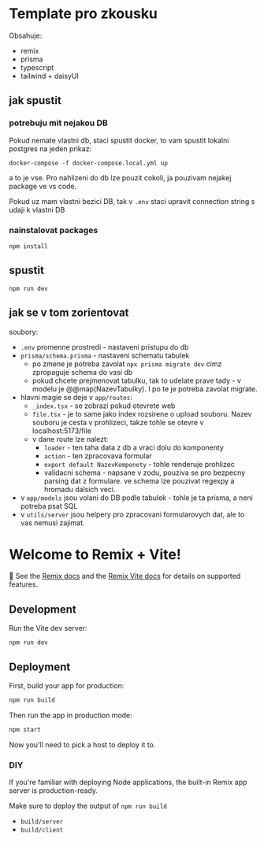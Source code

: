 # Template pro zkousku

Obsahuje:
- remix
- prisma
- typescript
- tailwind + daisyUI

## jak spustit


### potrebuju mit nejakou DB
Pokud nemate vlastni db, staci spustit docker, to vam spustit lokalni postgres na jeden prikaz:

`docker-compose -f docker-compose.local.yml up`

a to je vse. Pro nahlizeni do db lze pouzit cokoli, ja pouzivam nejakej package ve vs code.

Pokud uz mam vlastni bezici DB, tak v `.env` staci upravit connection string s udaji k vlastni DB

### nainstalovat packages

`npm install`

## spustit

`npm run dev`


## jak se v tom zorientovat

soubory:
- `.env` promenne prostredi - nastaveni pristupu do db
- `prisma/schema.prisma` - nastaveni schematu tabulek
  - po zmene je potreba zavolat `npx prisma migrate dev` cimz zpropaguje schema do vasi db
  - pokud chcete prejmenovat tabulku, tak to udelate prave tady - v modelu je @@map(NazevTabulky). I po te je potreba zavolat migrate.
- hlavni magie se deje v `app/routes`:
  - `_index.tsx` - se zobrazi pokud otevrete web
  - `file.tsx` - je to same jako index rozsirene o upload souboru. Nazev souboru je cesta v prohlizeci, takze tohle se otevre v localhost:5173/file
  - v dane route lze nalezt:
    - `loader` - ten taha data z db a vraci dolu do komponenty
    - `action` - ten zpracovava formular
    - `export default NazevKomponety` - tohle renderuje prohlizec
    - validacni schema - napsane v zodu, pouziva se pro bezpecny parsing dat z formulare. ve schema lze pouzivat regexpy a hromadu dalsich veci.
- v `app/models` jsou volani do DB podle tabulek - tohle je ta prisma, a neni potreba psat SQL
- v `utils/server` jsou helpery pro zpracovani formularovych dat, ale to vas nemusi zajimat.










# Welcome to Remix + Vite!

📖 See the [Remix docs](https://remix.run/docs) and the [Remix Vite docs](https://remix.run/docs/en/main/future/vite) for details on supported features.

## Development

Run the Vite dev server:

```shellscript
npm run dev
```

## Deployment

First, build your app for production:

```sh
npm run build
```

Then run the app in production mode:

```sh
npm start
```

Now you'll need to pick a host to deploy it to.

### DIY

If you're familiar with deploying Node applications, the built-in Remix app server is production-ready.

Make sure to deploy the output of `npm run build`

- `build/server`
- `build/client`
